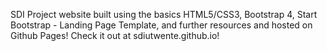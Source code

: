 SDI Project website built using the basics HTML5/CSS3, Bootstrap 4, Start Bootstrap - Landing Page Template, and further resources and hosted on Github Pages! Check it out at sdiutwente.github.io!
